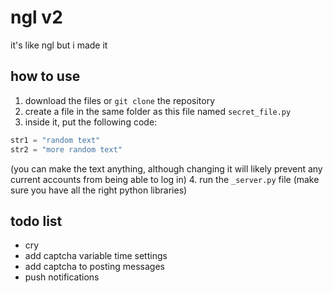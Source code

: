 # ngl v2
it's like ngl but i made it

## how to use
1. download the files or `git clone` the repository
2. create a file in the same folder as this file named `secret_file.py`
3. inside it, put the following code:
```py
str1 = "random text"
str2 = "more random text"
```
(you can make the text anything, although changing it will likely prevent any current accounts from being able to log in)
4. run the `_server.py` file (make sure you have all the right python libraries)

## todo list
- cry
- add captcha variable time settings
- add captcha to posting messages
- push notifications
